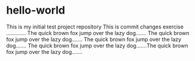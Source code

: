 # hello-world
This is my initial test project repository
This is commit changes exercise .............
The quick brown fox jump over the lazy dog.......
The quick brown fox jump over the lazy dog.......
The quick brown fox jump over the lazy dog.......
The quick brown fox jump over the lazy dog.......The quick brown fox jump over the lazy dog.......



